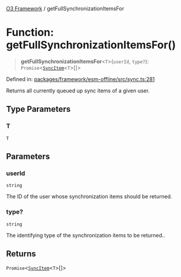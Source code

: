 [O3 Framework](../API.md) / getFullSynchronizationItemsFor

# Function: getFullSynchronizationItemsFor()

> **getFullSynchronizationItemsFor**\<`T`\>(`userId`, `type?`): `Promise`\<[`SyncItem`](../interfaces/SyncItem.md)\<`T`\>[]\>

Defined in: [packages/framework/esm-offline/src/sync.ts:281](https://github.com/openmrs/openmrs-esm-core/blob/18d2874f03a33a6ab8295af0e87ac97fdd150718/packages/framework/esm-offline/src/sync.ts#L281)

Returns all currently queued up sync items of a given user.

## Type Parameters

### T

`T`

## Parameters

### userId

`string`

The ID of the user whose synchronization items should be returned.

### type?

`string`

The identifying type of the synchronization items to be returned..

## Returns

`Promise`\<[`SyncItem`](../interfaces/SyncItem.md)\<`T`\>[]\>
